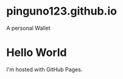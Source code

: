 # pinguno123.github.io
A personal Wallet
<!DOCTYPE html>
<html>
<body>
<h1>Hello World</h1>
<p>I'm hosted with GitHub Pages.</p>
</body>
</html>
